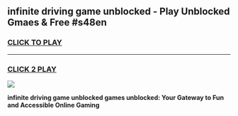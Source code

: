 
## infinite driving game unblocked - Play Unblocked Gmaes & Free #s48en
<h3>
<a href="https://news.freeplayer.one?title=infinite_driving_game_unblocked&ref=03M">CLICK TO PLAY</a></h3>
<hr>

<h3>
<a href="https://news.freeplayer.one?title=infinite_driving_game_unblocked&ref=03M">CLICK 2 PLAY</a>
  
</h3>

<a href="https://news.freeplayer.one?title=infinite_driving_game_unblocked&ref=03M"><img src="https://clearcache.store/games.png"></a>


**infinite driving game unblocked games unblocked: Your Gateway to Fun and Accessible Online Gaming**
